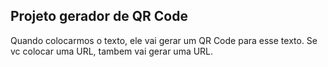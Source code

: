 ## Projeto gerador de QR Code
Quando colocarmos o texto, ele vai gerar um QR Code para esse texto. Se vc colocar uma URL, tambem vai gerar uma URL.
